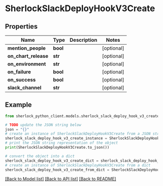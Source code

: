 # SherlockSlackDeployHookV3Create


## Properties

Name | Type | Description | Notes
------------ | ------------- | ------------- | -------------
**mention_people** | **bool** |  | [optional] 
**on_chart_release** | **str** |  | [optional] 
**on_environment** | **str** |  | [optional] 
**on_failure** | **bool** |  | [optional] 
**on_success** | **bool** |  | [optional] 
**slack_channel** | **str** |  | [optional] 

## Example

```python
from sherlock_python_client.models.sherlock_slack_deploy_hook_v3_create import SherlockSlackDeployHookV3Create

# TODO update the JSON string below
json = "{}"
# create an instance of SherlockSlackDeployHookV3Create from a JSON string
sherlock_slack_deploy_hook_v3_create_instance = SherlockSlackDeployHookV3Create.from_json(json)
# print the JSON string representation of the object
print(SherlockSlackDeployHookV3Create.to_json())

# convert the object into a dict
sherlock_slack_deploy_hook_v3_create_dict = sherlock_slack_deploy_hook_v3_create_instance.to_dict()
# create an instance of SherlockSlackDeployHookV3Create from a dict
sherlock_slack_deploy_hook_v3_create_from_dict = SherlockSlackDeployHookV3Create.from_dict(sherlock_slack_deploy_hook_v3_create_dict)
```
[[Back to Model list]](../README.md#documentation-for-models) [[Back to API list]](../README.md#documentation-for-api-endpoints) [[Back to README]](../README.md)


